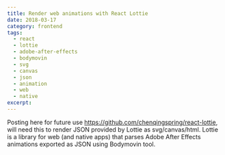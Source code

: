 ```yaml
---
title: Render web animations with React Lottie
date: 2018-03-17
category: frontend
tags:
  - react
  - lottie
  - adobe-after-effects
  - bodymovin
  - svg
  - canvas
  - json
  - animation
  - web
  - native
excerpt:
---
```


Posting here for future use https://github.com/chenqingspring/react-lottie, will need this to render JSON provided by Lottie as svg/canvas/html. Lottie is a library for web (and native apps) that parses Adobe After Effects animations exported as JSON using Bodymovin tool.



